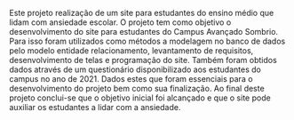 Este projeto realização de um site para estudantes do ensino médio que 
lidam com ansiedade escolar. O projeto tem como objetivo o desenvolvimento do site 
para estudantes do Campus Avançado Sombrio. Para isso foram utilizados como 
métodos a modelagem no banco de dados pelo modelo entidade relacionamento, 
levantamento de requisitos, desenvolvimento de telas e programação do site. 
Também foram obtidos dados através de um questionário disponibilizado aos
estudantes do campus no ano de 2021. Dados estes que foram essenciais para o 
desenvolvimento do projeto bem como sua finalização. Ao final deste projeto conclui-se que o objetivo inicial foi alcançado e que o site pode auxiliar os estudantes a lidar 
com a ansiedade.
